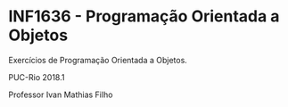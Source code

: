 # INF1636 - Programação Orientada a Objetos

Exercícios de Programação Orientada a Objetos.

PUC-Rio 2018.1

Professor Ivan Mathias Filho
